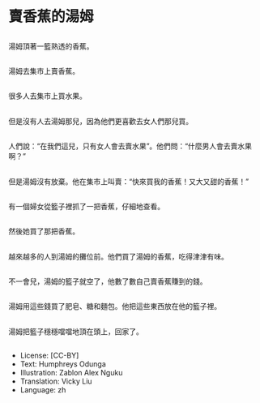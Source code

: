 # 賣香蕉的湯姆

##
湯姆頂著一籃熟透的香蕉。

##
湯姆去集市上賣香蕉。

##
很多人去集市上買水果。

##
但是沒有人去湯姆那兒，因為他們更喜歡去女人們那兒買。

##
人們說：“在我們這兒，只有女人會去賣水果”。他們問：“什麼男人會去賣水果啊？”

##
但是湯姆沒有放棄。他在集市上叫賣：“快來買我的香蕉！又大又甜的香蕉！”

##
有一個婦女從籃子裡抓了一把香蕉，仔細地查看。

##
然後她買了那把香蕉。

##
越來越多的人到湯姆的攤位前。他們買了湯姆的香蕉，吃得津津有味。

##
不一會兒，湯姆的籃子就空了，他數了數自己賣香蕉賺到的錢。

##
湯姆用這些錢買了肥皂、糖和麵包。他把這些東西放在他的籃子裡。

##
湯姆把籃子穩穩噹噹地頂在頭上，回家了。

##
* License: [CC-BY]
* Text: Humphreys Odunga
* Illustration: Zablon Alex Nguku
* Translation: Vicky Liu
* Language: zh
